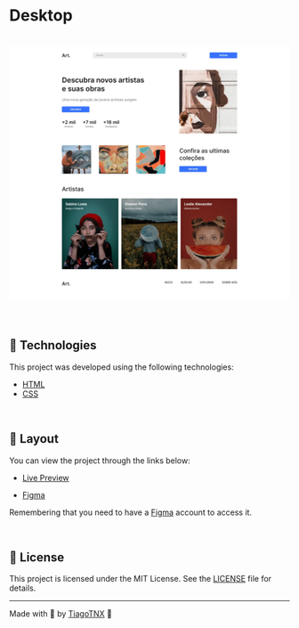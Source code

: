 # Desktop

<h1 align="center">
    <img alt="Preview Desktop" title="Preview Desktop" src=".github/site-desktop.webp" />
</h1>

<br>

## 🧪 Technologies

This project was developed using the following technologies:

- [HTML](https://developer.mozilla.org/pt-BR/docs/Web/HTML/Element)
- [CSS](https://developer.mozilla.org/pt-BR/docs/Web/CSS)

<br>

## 🔖 Layout

You can view the project through the links below:

- [Live Preview](https://codelandia-art.netlify.app/)

- [Figma](https://www.figma.com/file/Yb9IBH56g7T1hdIyZ3BMNO/Desafios---Codel%C3%A2ndia?node-id=93571%3A1385)

Remembering that you need to have a [Figma](http://figma.com/) account to access it.

<br>

## 📝 License

This project is licensed under the MIT License. See the [LICENSE](LICENSE) file for details.

---

Made with 💜 by [TiagoTNX](https://github.com/TiagoTNX) 👋
